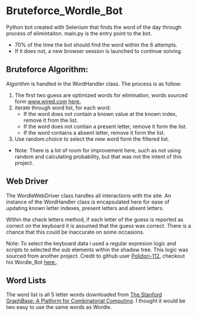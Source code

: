 # Bruteforce_Wordle_Bot
Python bot created with Selenium that finds the word of the day through process of elimintaiton. main.py is the entry point to the bot.

* 70% of the time the bot should find the word within the 6 attempts. 
* If it does not, a new browser session is launched to continue solving. 


Bruteforce Algorithm:
----------------------

Algorithm is handled in the WordHandler class. 
The process is as follow: 
1) The first two guess are optimized words for elimination, words sourced form www.wired.com [here.](https://www.wired.com/story/best-wordle-tips/#:~:text=If%20you%20start,with%20SENOR%2C%20DUCAT)
2) iterate through word list, for each word:
    * If the word does not contain a known value at the known index, remove it from the list.
    * If the word does not contian a present letter, remove it form the list.
    * If the word contains a absent letter, remove it form the list.
3) Use random.choice to select the new word form the filtered list. 
* Note: There is a lot of room for improvement here, such as not using random and calculating probability, but that was not the intent of this project. 

Web Driver
----------
The WordleWebDriver class handles all interactions with the site.
An instance of the WordHandler class is encapsulated here for ease of updating known letter indexes, present letters and absent letters. 

Within the check letters method, if each letter of the guess is reported as correct on the keyboard it is assumed that the guess was correct. There is a chance that this could be inaccurate on some occasions. 

Note: To select the keyboard data i used a regular expresion logic and scripts to selected the sub elements within the shadow tree. This logic was sourced from another project. Credit to github user [Polidori-112](https://github.com/Polidori-112), checkout his Wordle_Bot [here.](https://github.com/Polidori-112/Wordle_Bot).  

Word Lists
----------
The word list is all 5 letter words downloaded from [The Stanford GraphBase: A Platform for Combinatorial Computing](https://www-cs-faculty.stanford.edu/~knuth/sgb.html). 
I thought it would be two easy to use the same words as Wordle.
